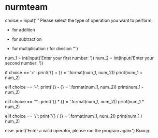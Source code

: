 # nurmteam
choice = input('''
Please select the type of operation you want to perform:
+ for addition
- for subtraction
* for multiplication
/ for division
''')
 
num_1 = int(input('Enter your first number: '))
num_2 = int(input('Enter your second number: '))
 
if choice == '+':
    print('{} + {} = '.format(num_1, num_2))
    print(num_1 + num_2)
 
elif choice == '-':
    print('{} - {} = '.format(num_1, num_2))
    print(num_1 - num_2)
 
elif choice == '*':
    print('{} * {} = '.format(num_1, num_2))
    print(num_1 * num_2)
 
elif choice == '/':
    print('{} / {} = '.format(num_1, num_2))
    print(num_1 / num_2)
 
else:
    print('Enter a valid operator, please run the program again.')
Выход:
